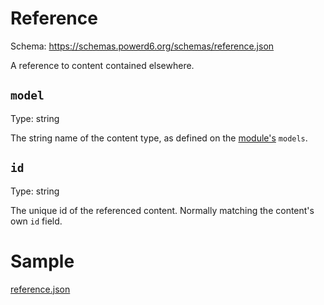 # Reference

Schema: https://schemas.powerd6.org/schemas/reference.json

A reference to content contained elsewhere.

## `model`

Type: string

The string name of the content type, as defined on the [module's](module.md) `models`.

## `id`

Type: string

The unique id of the referenced content. Normally matching the content's own `id` field.

# Sample

[reference.json](examples/reference.json ':include :type=code')